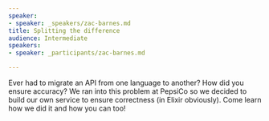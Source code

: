```yaml
---
speaker:
- speaker: _speakers/zac-barnes.md
title: Splitting the difference
audience: Intermediate
speakers:
- speaker: _participants/zac-barnes.md

---
```

<p>Ever had to migrate an API from one language to another? How did you ensure accuracy? We ran into this problem at PepsiCo so we decided to build our own service to ensure correctness (in Elixir obviously). Come learn how we did it and how you can too!</p>